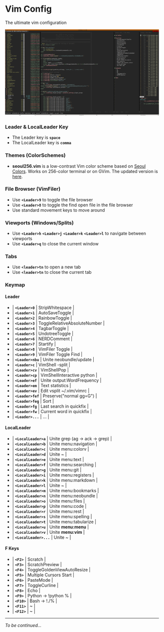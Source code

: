 Vim Config
===========

The ultimate vim configuration

![My Vim](https://github.com/kenanpelit/vimrc/blob/master/ss/vim01.png)

### Leader & LocalLeader Key

* The Leader key is **`space`**
* The LocalLeader key is **`comma`**

### Themes (ColorSchemes)

* **seoul256.vim** is a low-contrast Vim color scheme based on [Seoul Colors](http://www.seoul.go.kr/v2012/seoul/symbol/color.html).
Works on 256-color terminal or on GVim.
The updated version is [here](https://github.com/kenanpelit/seoul256.vim).

### File Browser (VimFiler)

* Use **`<Leader>9`** to toggle the file browser
* Use **`<Leader>8`** to toggle the find open file in the file browser
* Use standard movement keys to move around

### Viewports (Windows/Splits)

* Use **`<Leader>h`** **`<Leader>j`** **`<Leader>k`** **`<Leader>l`** to navigate between viewports
* Use **`<Leader>q`** to close the current window

### Tabs

* Use **`<leader>tn`** to open a new tab
* Use **`<leader>tn`** to close the current tab

### Keymap

#### Leader

* | **`<Leader>0`**   | StripWhitespace              |
* | **`<Leader>1`**   | AutoSaveToggle               |
* | **`<Leader>2`**   | RainbowToggle                |
* | **`<Leader>3`**   | ToggleRelativeAbsoluteNumber |
* | **`<Leader>4`**   | TagbarToggle                 |
* | **`<Leader>5`**   | UndotreeToggle               |
* | **`<Leader>6`**   | NERDComment                  |
* | **`<Leader>7`**   | Startify                     |
* | **`<Leader>8`**   | VimFiler Toggle              |
* | **`<Leader>9`**   | VimFiler Toggle Find         |
* | **`<Leader>nbu`** | Unite neobundle/update       |
* | **`<Leader>c`**   | VimShell -split              |
* | **`<Leader>cv`**  | VimShellPop                  |
* | **`<Leader>cp`**  | VimShellInteractive python   |
* | **`<Leader>ef`**  | Unite output:WordFrequency   |
* | **`<Leader>em`**  | Text statistics              |
* | **`<Leader>ev`**  | Edit vsplit ~/.vim/vimrc     |
* | **`<Leader>fef`** | Preserve("normal gg=G")      |
* | **`<Leader>feg`** | Sort                         |
* | **`<Leader>fg`**  | Last search in quickfix      |
* | **`<Leader>fw`**  | Current word in quickfix     |
* | **`<Leader>...`** | ...                          |

#### LocalLeader

* | **`<LocalLeader>a`**   | Unite grep (ag → ack → grep) |
* | **`<LocalLeader>b`**   | Unite menu:navigation        |
* | **`<LocalLeader>c`**   | Unite menu:colorv            |
* | **`<LocalLeader>d`**   | Unite ~                      |
* | **`<LocalLeader>e`**   | Unite menu:text              |
* | **`<LocalLeader>f`**   | Unite menu:searching         |
* | **`<LocalLeader>g`**   | Unite menu:git               |
* | **`<LocalLeader>i`**   | Unite menu:registers         |
* | **`<LocalLeader>k`**   | Unite menu:markdown          |
* | **`<LocalLeader>l`**   | Unite ~                      |
* | **`<LocalLeader>m`**   | Unite menu:bookmarks         |
* | **`<LocalLeader>n`**   | Unite menu:neobundle         |
* | **`<LocalLeader>o`**   | Unite menu:files             |
* | **`<LocalLeader>p`**   | Unite menu:code              |
* | **`<LocalLeader>r`**   | Unite menu:rest              |
* | **`<LocalLeader>s`**   | Unite menu:spelling          |
* | **`<LocalLeader>t`**   | Unite menu:tabularize        |
* | **`<LocalLeader>u`**   | Unite **menu:menu**          |
* | **`<LocalLeader>v`**   | Unite **menu:vim**           |
* | **`<LocalLeader>...`** | Unite ~                      |

#### F Keys

* | **`<F2>`**  | Scratch                    |
* | **`<F3>`**  | ScratchPreview             |
* | **`<F4>`**  | ToggleGoldenViewAutoResize |
* | **`<F5>`**  | Multiple Cursors Start     |
* | **`<F6>`**  | PasteMode                  |
* | **`<F7>`**  | ToggleCurline              |
* | **`<F8>`**  | Echo                       |
* | **`<F9>`**  | Python -> !python %        |
* | **`<F10>`** | Bash -> !./%               |
* | **`<F11>`** | ~                          |
* | **`<F12>`** | ~                          |


---
*To be continued...*
